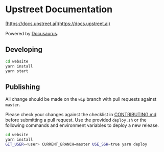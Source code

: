 # Upstreet Documentation

[https://docs.upstreet.ai](https://docs.upstreet.ai)

Powered by [Docusaurus](https://docusaurus.io/).

## Developing

```bash
cd website
yarn install
yarn start
```

## Publishing

All change should be made on the `wip` branch with pull requests against `master`.

Please check your changes against the checklist in [CONTRIBUTING.md](https://github.com/upstreet/docs/blob/master/CONTRIBUTING.md) before submitting a pull request.
Use the provided `deploy.sh` or the following commands and environment variables to deploy a new release.

```bash
cd website
yarn install
GIT_USER=<user> CURRENT_BRANCH=master USE_SSH=true yarn deploy
```
